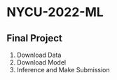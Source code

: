 # NYCU-2022-ML
## Final Project
1. Download Data
2. Download Model
3. Inference and Make Submission
